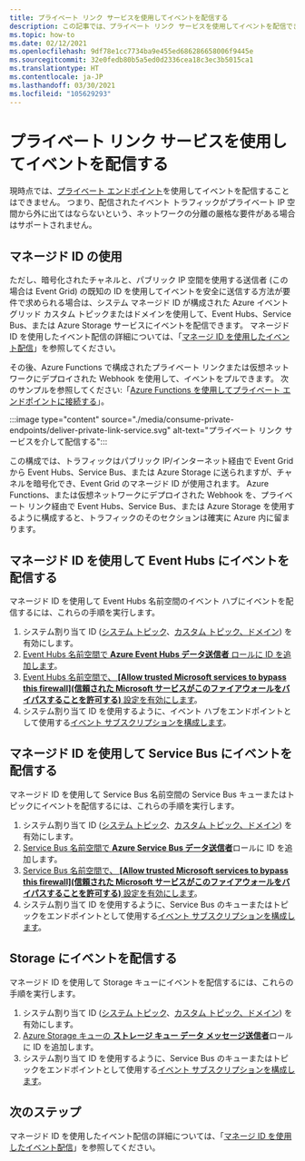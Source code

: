 ```yaml
---
title: プライベート リンク サービスを使用してイベントを配信する
description: この記事では、プライベート リンク サービスを使用してイベントを配信できないという制限に対処する方法について説明します。
ms.topic: how-to
ms.date: 02/12/2021
ms.openlocfilehash: 9df78e1cc7734ba9e455ed686286658006f9445e
ms.sourcegitcommit: 32e0fedb80b5a5ed0d2336cea18c3ec3b5015ca1
ms.translationtype: HT
ms.contentlocale: ja-JP
ms.lasthandoff: 03/30/2021
ms.locfileid: "105629293"
---
```

# <a name="deliver-events-using-private-link-service"></a>プライベート リンク サービスを使用してイベントを配信する
現時点では、[プライベート エンドポイント](../private-link/private-endpoint-overview.md)を使用してイベントを配信することはできません。 つまり、配信されたイベント トラフィックがプライベート IP 空間から外に出てはならないという、ネットワークの分離の厳格な要件がある場合はサポートされません。 

## <a name="use-managed-identity"></a>マネージド ID の使用
ただし、暗号化されたチャネルと、パブリック IP 空間を使用する送信者 (この場合は Event Grid) の既知の ID を使用してイベントを安全に送信する方法が要件で求められる場合は、システム マネージド ID が構成された Azure イベント グリッド カスタム トピックまたはドメインを使用して、Event Hubs、Service Bus、または Azure Storage サービスにイベントを配信できます。 マネージド ID を使用したイベント配信の詳細については、「[マネージ ID を使用したイベント配信](managed-service-identity.md)」を参照してください。 

その後、Azure Functions で構成されたプライベート リンクまたは仮想ネットワークにデプロイされた Webhook を使用して、イベントをプルできます。 次のサンプルを参照してください:「[Azure Functions を使用してプライベート エンドポイントに接続する](/samples/azure-samples/azure-functions-private-endpoints/connect-to-private-endpoints-with-azure-functions/)」。


:::image type="content" source="./media/consume-private-endpoints/deliver-private-link-service.svg" alt-text="プライベート リンク サービスを介して配信する":::


この構成では、トラフィックはパブリック IP/インターネット経由で Event Grid から Event Hubs、Service Bus、または Azure Storage に送られますが、チャネルを暗号化でき、Event Grid のマネージド ID が使用されます。 Azure Functions、または仮想ネットワークにデプロイされた Webhook を、プライベート リンク経由で Event Hubs、Service Bus、または Azure Storage を使用するように構成すると、トラフィックのそのセクションは確実に Azure 内に留まります。

## <a name="deliver-events-to-event-hubs-using-managed-identity"></a>マネージド ID を使用して Event Hubs にイベントを配信する
マネージド ID を使用して Event Hubs 名前空間のイベント ハブにイベントを配信するには、これらの手順を実行します。

1. システム割り当て ID ([システム トピック](enable-identity-system-topics.md)、[カスタム トピック、ドメイン](enable-identity-custom-topics-domains.md)) を有効にします。  
1. [Event Hubs 名前空間で **Azure Event Hubs データ送信者** ロールに ID を追加します](../event-hubs/authenticate-managed-identity.md#to-assign-azure-roles-using-the-azure-portal)。
1. [Event Hubs 名前空間で、 **[Allow trusted Microsoft services to bypass this firewall]\(信頼された Microsoft サービスがこのファイアウォールをバイパスすることを許可する\)** 設定を有効にします](../event-hubs/event-hubs-service-endpoints.md#trusted-microsoft-services)。 
1. システム割り当て ID を使用するように、イベント ハブをエンドポイントとして使用する[イベント サブスクリプションを構成します](managed-service-identity.md#create-event-subscriptions-that-use-an-identity)。

## <a name="deliver-events-to-service-bus-using-managed-identity"></a>マネージド ID を使用して Service Bus にイベントを配信する
マネージド ID を使用して Service Bus 名前空間の Service Bus キューまたはトピックにイベントを配信するには、これらの手順を実行します。

1. システム割り当て ID ([システム トピック](enable-identity-system-topics.md)、[カスタム トピック、ドメイン](enable-identity-custom-topics-domains.md)) を有効にします。 
1. [Service Bus 名前空間で **Azure Service Bus データ送信者**](/service-bus-messaging/service-bus-managed-service-identity#azure-built-in-roles-for-azure-service-bus)ロールに ID を追加します。
1. [Service Bus 名前空間で、 **[Allow trusted Microsoft services to bypass this firewall]\(信頼された Microsoft サービスがこのファイアウォールをバイパスすることを許可する\)** 設定を有効にします](../service-bus-messaging/service-bus-service-endpoints.md#trusted-microsoft-services)。 
1. システム割り当て ID を使用するように、Service Bus のキューまたはトピックをエンドポイントとして使用する[イベント サブスクリプションを構成します](managed-service-identity.md)。

## <a name="deliver-events-to-storage"></a>Storage にイベントを配信する 
マネージド ID を使用して Storage キューにイベントを配信するには、これらの手順を実行します。

1. システム割り当て ID ([システム トピック](enable-identity-system-topics.md)、[カスタム トピック、ドメイン](enable-identity-custom-topics-domains.md)) を有効にします。 
1. [Azure Storage キューの **ストレージ キュー データ メッセージ送信者**](../storage/common/storage-auth-aad-rbac-portal.md)ロールに ID を追加します。
1. システム割り当て ID を使用するように、Service Bus のキューまたはトピックをエンドポイントとして使用する[イベント サブスクリプションを構成します](managed-service-identity.md#create-event-subscriptions-that-use-an-identity)。


## <a name="next-steps"></a>次のステップ
マネージド ID を使用したイベント配信の詳細については、「[マネージ ID を使用したイベント配信](managed-service-identity.md)」を参照してください。 

